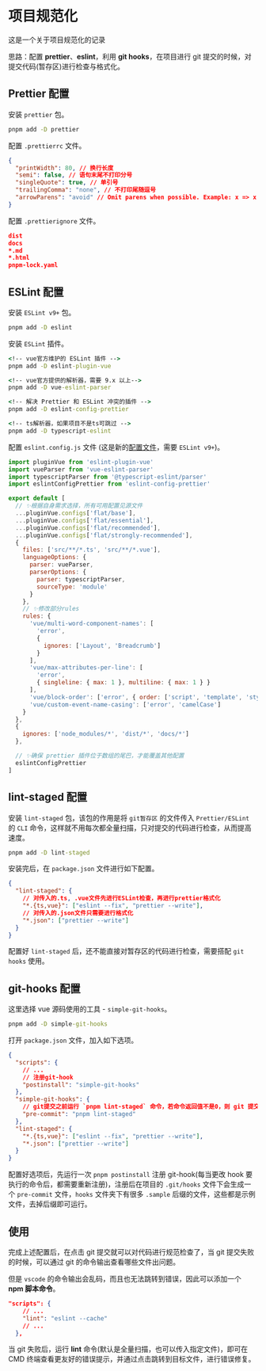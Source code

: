 # 项目规范化

这是一个关于项目规范化的记录

思路：配置 **prettier**、**eslint**，利用 **git hooks**，在项目进行 git 提交的时候，对提交代码(暂存区)进行检查与格式化。

## Prettier 配置

安装 `prettier` 包。

```cmd
pnpm add -D prettier
```

配置 `.prettierrc` 文件。

```json
{
  "printWidth": 80, // 换行长度
  "semi": false, // 语句末尾不打印分号
  "singleQuote": true, // 单引号
  "trailingComma": "none", // 不打印尾随逗号
  "arrowParens": "avoid" // Omit parens when possible. Example: x => x
}
```

配置 `.prettierignore` 文件。

```json
dist
docs
*.md
*.html
pnpm-lock.yaml
```

## ESLint 配置

安装 `ESLint v9+` 包。

```cmd
pnpm add -D eslint
```

安装 `ESLint` 插件。

```cmd
<!-- vue官方维护的 ESLint 插件 -->
pnpm add -D eslint-plugin-vue

<!-- vue官方提供的解析器，需要 9.x 以上-->
pnpm add -D vue-eslint-parser

<!-- 解决 Prettier 和 ESLint 冲突的插件 -->
pnpm add -D eslint-config-prettier

<!-- ts解析器，如果项目不是ts可跳过 -->
pnpm add -D typescript-eslint
```

配置 `eslint.config.js` 文件 (这是新的[配置文件](https://eslint.org/docs/latest/use/configure/configuration-files)，需要 `ESLint v9+`)。

```js
import pluginVue from 'eslint-plugin-vue'
import vueParser from 'vue-eslint-parser'
import typescriptParser from '@typescript-eslint/parser'
import eslintConfigPrettier from 'eslint-config-prettier'

export default [
  // ✨根据自身需求选择，所有可用配置见源文件
  ...pluginVue.configs['flat/base'],
  ...pluginVue.configs['flat/essential'],
  ...pluginVue.configs['flat/recommended'],
  ...pluginVue.configs['flat/strongly-recommended'],
  {
    files: ['src/**/*.ts', 'src/**/*.vue'],
    languageOptions: {
      parser: vueParser,
      parserOptions: {
        parser: typescriptParser,
        sourceType: 'module'
      }
    },
    // ✨修改部分rules
    rules: {
      'vue/multi-word-component-names': [
        'error',
        {
          ignores: ['Layout', 'Breadcrumb']
        }
      ],
      'vue/max-attributes-per-line': [
        'error',
        { singleline: { max: 1 }, multiline: { max: 1 } }
      ],
      'vue/block-order': ['error', { order: ['script', 'template', 'style'] }],
      'vue/custom-event-name-casing': ['error', 'camelCase']
    }
  },
  {
    ignores: ['node_modules/*', 'dist/*', 'docs/*']
  },

  // ✨确保 prettier 插件位于数组的尾巴，才能覆盖其他配置
  eslintConfigPrettier
]
```

## lint-staged 配置

安装 `lint-staged` 包，该包的作用是将 `git暂存区` 的文件传入 `Prettier/ESLint` 的 `CLI` 命令，这样就不用每次都全量扫描，只对提交的代码进行检查，从而提高速度。

```cmd
pnpm add -D lint-staged
```

安装完后，在 `package.json` 文件进行如下配置。

```json
{
  "lint-staged": {
    // 对传入的.ts, .vue文件先进行ESLint检查，再进行prettier格式化
    "*.{ts,vue}": ["eslint --fix", "prettier --write"],
    // 对传入的.json文件只需要进行格式化
    "*.json": ["prettier --write"]
  }
}
```

配置好 `lint-staged` 后，还不能直接对暂存区的代码进行检查，需要搭配 `git hooks` 使用。

## git-hooks 配置

这里选择 vue 源码使用的工具 - `simple-git-hooks`。

```cmd
pnpm add -D simple-git-hooks
```

打开 `package.json` 文件，加入如下选项。

```json
{
  "scripts": {
    // ...
    // 注册git-hook
    "postinstall": "simple-git-hooks"
  },
  "simple-git-hooks": {
    // git提交之前运行 `pnpm lint-staged` 命令，若命令返回值不是0，则 git 提交失败
    "pre-commit": "pnpm lint-staged"
  },
  "lint-staged": {
    "*.{ts,vue}": ["eslint --fix", "prettier --write"],
    "*.json": ["prettier --write"]
  }
}
```

配置好选项后，先运行一次 `pnpm postinstall` 注册 git-hook(每当更改 hook 要执行的命令后，都需要重新注册)，注册后在项目的 `.git/hooks` 文件下会生成一个 `pre-commit` 文件，`hooks` 文件夹下有很多 `.sample` 后缀的文件，这些都是示例文件，去掉后缀即可运行。

## 使用

完成上述配置后，在点击 git 提交就可以对代码进行规范检查了，当 git 提交失败的时候，可以通过 git 的命令输出查看哪些文件出问题。

但是 `vscode` 的命令输出会乱码，而且也无法跳转到错误，因此可以添加一个 **npm 脚本命令**。

```json
"scripts": {
    // ...
    "lint": "eslint --cache"
    // ...
  },
```

当 git 失败后，运行 **lint** 命令(默认是全量扫描，也可以传入指定文件)，即可在 CMD 终端查看更友好的错误提示，并通过点击跳转到目标文件，进行错误修复。
